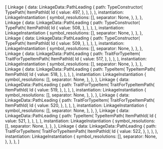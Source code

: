 [
    Linkage {
        data: LinkageData::PathLeading {
            path: TypeConstructor(
                TypePath(
                    ItemPathId(
                        Id {
                            value: 497,
                        },
                    ),
                ),
            ),
            instantiation: LinkageInstantiation {
                symbol_resolutions: [],
                separator: None,
            },
        },
    },
    Linkage {
        data: LinkageData::PathLeading {
            path: TypeConstructor(
                TypePath(
                    ItemPathId(
                        Id {
                            value: 508,
                        },
                    ),
                ),
            ),
            instantiation: LinkageInstantiation {
                symbol_resolutions: [],
                separator: None,
            },
        },
    },
    Linkage {
        data: LinkageData::PathLeading {
            path: TypeConstructor(
                TypePath(
                    ItemPathId(
                        Id {
                            value: 509,
                        },
                    ),
                ),
            ),
            instantiation: LinkageInstantiation {
                symbol_resolutions: [],
                separator: None,
            },
        },
    },
    Linkage {
        data: LinkageData::PathLeading {
            path: TraitForTypeItem(
                TraitForTypeItemPath(
                    ItemPathId(
                        Id {
                            value: 517,
                        },
                    ),
                ),
            ),
            instantiation: LinkageInstantiation {
                symbol_resolutions: [],
                separator: None,
            },
        },
    },
    Linkage {
        data: LinkageData::PathLeading {
            path: TypeItem(
                TypeItemPath(
                    ItemPathId(
                        Id {
                            value: 518,
                        },
                    ),
                ),
            ),
            instantiation: LinkageInstantiation {
                symbol_resolutions: [],
                separator: None,
            },
        },
    },
    Linkage {
        data: LinkageData::PathLeading {
            path: TraitForTypeItem(
                TraitForTypeItemPath(
                    ItemPathId(
                        Id {
                            value: 519,
                        },
                    ),
                ),
            ),
            instantiation: LinkageInstantiation {
                symbol_resolutions: [],
                separator: None,
            },
        },
    },
    Linkage {
        data: LinkageData::PathLeading {
            path: TraitForTypeItem(
                TraitForTypeItemPath(
                    ItemPathId(
                        Id {
                            value: 520,
                        },
                    ),
                ),
            ),
            instantiation: LinkageInstantiation {
                symbol_resolutions: [],
                separator: None,
            },
        },
    },
    Linkage {
        data: LinkageData::PathLeading {
            path: TypeItem(
                TypeItemPath(
                    ItemPathId(
                        Id {
                            value: 521,
                        },
                    ),
                ),
            ),
            instantiation: LinkageInstantiation {
                symbol_resolutions: [],
                separator: None,
            },
        },
    },
    Linkage {
        data: LinkageData::PathLeading {
            path: TraitForTypeItem(
                TraitForTypeItemPath(
                    ItemPathId(
                        Id {
                            value: 522,
                        },
                    ),
                ),
            ),
            instantiation: LinkageInstantiation {
                symbol_resolutions: [],
                separator: None,
            },
        },
    },
]